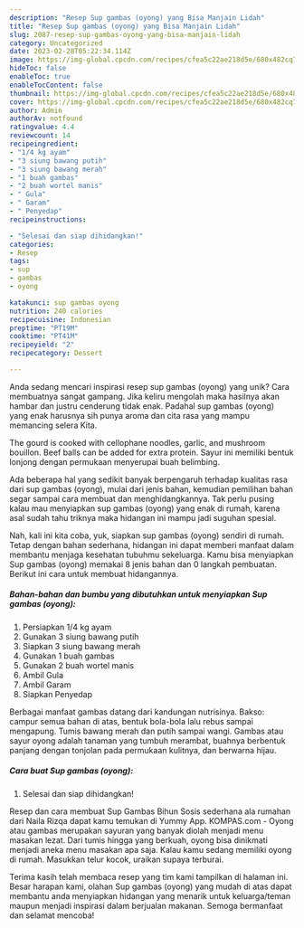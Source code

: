 ```yaml
---
description: "Resep Sup gambas (oyong) yang Bisa Manjain Lidah"
title: "Resep Sup gambas (oyong) yang Bisa Manjain Lidah"
slug: 2087-resep-sup-gambas-oyong-yang-bisa-manjain-lidah
category: Uncategorized
date: 2023-02-28T05:22:34.114Z
image: https://img-global.cpcdn.com/recipes/cfea5c22ae218d5e/680x482cq70/sup-gambas-oyong-foto-resep-utama.jpg
hideToc: false
enableToc: true
enableTocContent: false
thumbnail: https://img-global.cpcdn.com/recipes/cfea5c22ae218d5e/680x482cq70/sup-gambas-oyong-foto-resep-utama.jpg
cover: https://img-global.cpcdn.com/recipes/cfea5c22ae218d5e/680x482cq70/sup-gambas-oyong-foto-resep-utama.jpg
author: Admin
authorAv: notfound
ratingvalue: 4.4
reviewcount: 14
recipeingredient:
- "1/4 kg ayam"
- "3 siung bawang putih"
- "3 siung bawang merah"
- "1 buah gambas"
- "2 buah wortel manis"
- " Gula"
- " Garam"
- " Penyedap"
recipeinstructions:

- "Selesai dan siap dihidangkan!"
categories:
- Resep
tags:
- sup
- gambas
- oyong

katakunci: sup gambas oyong 
nutrition: 240 calories
recipecuisine: Indonesian
preptime: "PT19M"
cooktime: "PT41M"
recipeyield: "2"
recipecategory: Dessert

---
```





Anda sedang mencari inspirasi resep sup gambas (oyong) yang unik? Cara membuatnya sangat gampang. Jika keliru mengolah maka hasilnya akan hambar dan justru cenderung tidak enak. Padahal sup gambas (oyong) yang enak harusnya sih punya aroma dan cita rasa yang mampu memancing selera Kita.





The gourd is cooked with cellophane noodles, garlic, and mushroom bouillon. Beef balls can be added for extra protein. Sayur ini memiliki bentuk lonjong dengan permukaan menyerupai buah belimbing.

Ada beberapa hal yang sedikit banyak berpengaruh terhadap kualitas rasa dari sup gambas (oyong), mulai dari jenis bahan, kemudian pemilihan bahan segar sampai cara membuat dan menghidangkannya. Tak perlu pusing kalau mau menyiapkan sup gambas (oyong) yang enak di rumah, karena asal sudah tahu triknya maka hidangan ini mampu jadi suguhan spesial.






Nah, kali ini kita coba, yuk, siapkan sup gambas (oyong) sendiri di rumah. Tetap dengan bahan sederhana, hidangan ini dapat memberi manfaat dalam membantu menjaga kesehatan tubuhmu sekeluarga. Kamu bisa menyiapkan Sup gambas (oyong) memakai 8 jenis bahan dan 0 langkah pembuatan. Berikut ini cara untuk membuat hidangannya.

<!--inarticleads1-->

##### Bahan-bahan dan bumbu yang dibutuhkan untuk menyiapkan Sup gambas (oyong):

1. Persiapkan 1/4 kg ayam
1. Gunakan 3 siung bawang putih
1. Siapkan 3 siung bawang merah
1. Gunakan 1 buah gambas
1. Gunakan 2 buah wortel manis
1. Ambil  Gula
1. Ambil  Garam
1. Siapkan  Penyedap


Berbagai manfaat gambas datang dari kandungan nutrisinya. Bakso: campur semua bahan di atas, bentuk bola-bola lalu rebus sampai mengapung. Tumis bawang merah dan putih sampai wangi. Gambas atau sayur oyong adalah tanaman yang tumbuh merambat, buahnya berbentuk panjang dengan tonjolan pada permukaan kulitnya, dan berwarna hijau. 

<!--inarticleads2-->

##### Cara buat Sup gambas (oyong):


1. Selesai dan siap dihidangkan!

Resep dan cara membuat Sup Gambas Bihun Sosis sederhana ala rumahan dari Naila Rizqa dapat kamu temukan di Yummy App. KOMPAS.com - Oyong atau gambas merupakan sayuran yang banyak diolah menjadi menu masakan lezat. Dari tumis hingga yang berkuah, oyong bisa dinikmati menjadi aneka menu masakan apa saja. Kalau kamu sedang memiliki oyong di rumah. Masukkan telur kocok, uraikan supaya terburai. 

Terima kasih telah membaca resep yang tim kami tampilkan di halaman ini. Besar harapan kami, olahan Sup gambas (oyong) yang mudah di atas dapat membantu anda menyiapkan hidangan yang menarik untuk keluarga/teman maupun menjadi inspirasi dalam berjualan makanan. Semoga bermanfaat dan selamat mencoba!
